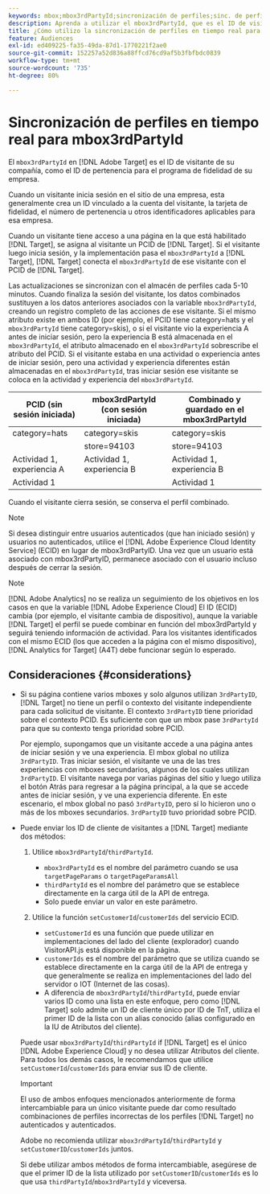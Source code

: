```yaml
---
keywords: mbox;mbox3rdPartyId;sincronización de perfiles;sinc. de perfiles;PCID
description: Aprenda a utilizar el mbox3rdPartyId, que es el ID de visitante de su organización, como el ID de pertenencia o el programa de fidelidad de su organización.
title: ¿Cómo utilizo la sincronización de perfiles en tiempo real para mbox3rdPartyId?
feature: Audiences
exl-id: ed409225-fa35-49da-87d1-1770221f2ae0
source-git-commit: 152257a52d836a88ffcd76cd9af5b3fbfbdc0839
workflow-type: tm+mt
source-wordcount: '735'
ht-degree: 80%

---
```


# Sincronización de perfiles en tiempo real para mbox3rdPartyId

El `mbox3rdPartyId` en [!DNL Adobe Target] es el ID de visitante de su compañía, como el ID de pertenencia para el programa de fidelidad de su empresa.

Cuando un visitante inicia sesión en el sitio de una empresa, esta generalmente crea un ID vinculado a la cuenta del visitante, la tarjeta de fidelidad, el número de pertenencia u otros identificadores aplicables para esa empresa.

Cuando un visitante tiene acceso a una página en la que está habilitado [!DNL Target], se asigna al visitante un PCID de [!DNL Target]. Si el visitante luego inicia sesión, y la implementación pasa el `mbox3rdPartyId` a [!DNL Target], [!DNL Target] conecta el `mbox3rdPartyId` de ese visitante con el PCID de [!DNL Target].

Las actualizaciones se sincronizan con el almacén de perfiles cada 5-10 minutos. Cuando finaliza la sesión del visitante, los datos combinados sustituyen a los datos anteriores asociados con la variable `mbox3rdPartyId`, creando un registro completo de las acciones de ese visitante. Si el mismo atributo existe en ambos ID (por ejemplo, el PCID tiene category=hats y el `mbox3rdPartyId` tiene category=skis), o si el visitante vio la experiencia A antes de iniciar sesión, pero la experiencia B está almacenada en el `mbox3rdPartyId`, el atributo almacenado en el `mbox3rdPartyId` sobrescribe el atributo del PCID. Si el visitante estaba en una actividad o experiencia antes de iniciar sesión, pero una actividad y experiencia diferentes están almacenadas en el `mbox3rdPartyId`, tras iniciar sesión ese visitante se coloca en la actividad y experiencia del `mbox3rdPartyId`.

| PCID (sin sesión iniciada) | mbox3rdPartyId (con sesión iniciada) | Combinado y guardado en el mbox3rdPartyId |
|---|---|---|
| category=hats | category=skis | category=skis |
|  | store=94103 | store=94103 |
| Actividad 1, experiencia A | Actividad 1, experiencia B | Actividad 1, experiencia B |
| Actividad 1 |  | Actividad 1 |

Cuando el visitante cierra sesión, se conserva el perfil combinado.

>[!NOTE]
>
>Si desea distinguir entre usuarios autenticados (que han iniciado sesión) y usuarios no autenticados, utilice el [!DNL Adobe Experience Cloud Identity Service] (ECID) en lugar de mbox3rdPartyID. Una vez que un usuario está asociado con mbox3rdPartyID, permanece asociado con el usuario incluso después de cerrar la sesión.

>[!NOTE]
>
>[!DNL Adobe Analytics] no se realiza un seguimiento de los objetivos en los casos en que la variable [!DNL Adobe Experience Cloud] El ID (ECID) cambia (por ejemplo, el visitante cambia de dispositivo), aunque la variable [!DNL Target] el perfil se puede combinar en función del mbox3rdPartyId y seguirá teniendo información de actividad. Para los visitantes identificados con el mismo ECID (los que acceden a la página con el mismo dispositivo), [!DNL Analytics for Target] (A4T) debe funcionar según lo esperado.

## Consideraciones {#considerations}

* Si su página contiene varios mboxes y solo algunos utilizan `3rdPartyID`, [!DNL Target] no tiene un perfil o contexto del visitante independiente para cada solicitud de visitante. El contexto `3rdPartyID` tiene prioridad sobre el contexto PCID. Es suficiente con que un mbox pase `3rdPartyId` para que su contexto tenga prioridad sobre PCID.

   Por ejemplo, supongamos que un visitante accede a una página antes de iniciar sesión y ve una experiencia. El mbox global no utiliza `3rdPartyID`. Tras iniciar sesión, el visitante ve una de las tres experiencias con mboxes secundarios, algunos de los cuales utilizan `3rdPartyID`. El visitante navega por varias páginas del sitio y luego utiliza el botón Atrás para regresar a la página principal, a la que se accede antes de iniciar sesión, y ve una experiencia diferente. En este escenario, el mbox global no pasó `3rdPartyID`, pero sí lo hicieron uno o más de los mboxes secundarios. `3rdPartyID` tuvo prioridad sobre PCID.

* Puede enviar los ID de cliente de visitantes a [!DNL Target] mediante dos métodos:

   1. Utilice `mbox3rdPartyId`/`thirdPartyId`.

      * `mbox3rdPartyId` es el nombre del parámetro cuando se usa `targetPageParams` o `targetPageParamsAll`
      * `thirdPartyId` es el nombre del parámetro que se establece directamente en la carga útil de la API de entrega.
      * Solo puede enviar un valor en este parámetro.
   1. Utilice la función `setCustomerId`/`customerIds` del servicio ECID.

      * `setCustomerId` es una función que puede utilizar en implementaciones del lado del cliente (explorador) cuando VisitorAPI.js está disponible en la página.
      * `customerIds` es el nombre del parámetro que se utiliza cuando se establece directamente en la carga útil de la API de entrega y que generalmente se realiza en implementaciones del lado del servidor o IOT (Internet de las cosas).
      * A diferencia de `mbox3rdPartyId`/`thirdPartyId`, puede enviar varios ID como una lista en este enfoque, pero como [!DNL Target] solo admite un ID de cliente único por ID de TnT, utiliza el primer ID de la lista con un alias conocido (alias configurado en la IU de Atributos del cliente).

   Puede usar `mbox3rdPartyId`/`thirdPartyId` if [!DNL Target] es el único [!DNL Adobe Experience Cloud] y no desea utilizar Atributos del cliente. Para todos los demás casos, le recomendamos que utilice `setCustomerId`/`customerIds` para enviar sus ID de cliente.

   >[!IMPORTANT]
   >
   > El uso de ambos enfoques mencionados anteriormente de forma intercambiable para un único visitante puede dar como resultado combinaciones de perfiles incorrectas de los perfiles [!DNL Target] no autenticados y autenticados.
   >
   >Adobe no recomienda utilizar `mbox3rdPartyId`/`thirdPartyId` y `setCustomerID`/`customerIds` juntos.
   >
   >Si debe utilizar ambos métodos de forma intercambiable, asegúrese de que el primer ID de la lista utilizado por `setCustomerID`/`customerIds` es lo que usa `thirdPartyId`/`mbox3rdPartyId` y viceversa.

